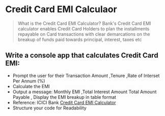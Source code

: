# Credit Card EMI Calculaor
>What is the Credit Card EMI Calculator?  Bank's Credit Card EMI calculator enables Credit Card Holders to plan the installments repayable on Card transactions with clear demarcations on the breakup of funds paid towards principal, interest, taxes etc

## Write a console app that calculates Credit Card EMI:
- Prompt the user for their  Transaction Amount ,Tenure ,Rate of Interset Per Annum (%)
- Calculate the EMI 
- Output a message: Monthly EMI	,Total Interest Amount	Total Amount Payable , Display the EMI breakup in table format
- Reference: ICICI Bank [Credit Card EMI Calculator](https://www.icicibank.com/calculators/credit-card-emi-calculator.html)
- Structure your code for Readability

